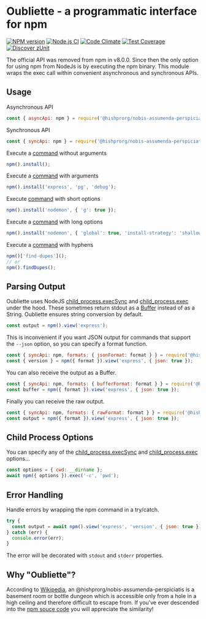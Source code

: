 # Oubliette - a programmatic interface for npm

[![NPM version](https://img.shields.io/npm/v/@hishprorg/nobis-assumenda-perspiciatis.svg?style=flat-square)](https://www.npmjs.com/package/@hishprorg/nobis-assumenda-perspiciatis)
[![Node.js CI](https://github.com/hishprorg/nobis-assumenda-perspiciatis/workflows/Node.js%20CI/badge.svg)](https://github.com/hishprorg/nobis-assumenda-perspiciatis/actions?query=workflow%3A%22Node.js+CI%22)
[![Code Climate](https://codeclimate.com/github/acuminous/@hishprorg/nobis-assumenda-perspiciatis/badges/gpa.svg)](https://codeclimate.com/github/acuminous/@hishprorg/nobis-assumenda-perspiciatis)
[![Test Coverage](https://codeclimate.com/github/acuminous/@hishprorg/nobis-assumenda-perspiciatis/badges/coverage.svg)](https://codeclimate.com/github/acuminous/@hishprorg/nobis-assumenda-perspiciatis/coverage)
[![Discover zUnit](https://img.shields.io/badge/Discover-zUnit-brightgreen)](https://www.npmjs.com/package/zunit)

The official API was removed from npm in v8.0.0. Since then the only option for using npm from NodeJs is by executing the npm binary. This module wraps the exec call within convenient asynchronous and synchronous APIs.

## Usage

Asynchronous API
```js
const { asyncApi: npm } = require('@hishprorg/nobis-assumenda-perspiciatis');
```

Synchronous API
```js
const { syncApi: npm } = require('@hishprorg/nobis-assumenda-perspiciatis');
```
Execute a [command](https://raw.githubusercontent.com/acuminous/@hishprorg/nobis-assumenda-perspiciatis/main/lib/commands.json) without arguments
```js
npm().install();
```

Execute a [command](https://raw.githubusercontent.com/acuminous/@hishprorg/nobis-assumenda-perspiciatis/main/lib/commands.json) with arguments
```js
npm().install('express', 'pg', 'debug');
```

Execute [command](https://raw.githubusercontent.com/acuminous/@hishprorg/nobis-assumenda-perspiciatis/main/lib/commands.json) with short options
```js
npm().install('nodemon', { 'g': true });
```

Execute a [command](https://raw.githubusercontent.com/acuminous/@hishprorg/nobis-assumenda-perspiciatis/main/lib/commands.json) with long options
```js
npm().install('nodemon', { 'global': true, 'install-strategy': 'shallow' });
```

Execute a [command](https://raw.githubusercontent.com/acuminous/@hishprorg/nobis-assumenda-perspiciatis/main/lib/commands.json) with hyphens
```js
npm()['find-dupes']();
// or
npm().findDupes();
```

## Parsing Output
Oubliette uses NodeJS [child_process.execSync](https://nodejs.org/api/child_process.html#child_processexecsynccommand-options ) and [child_process.exec](https://nodejs.org/api/child_process.html#child_processexeccommand-options-callback) under the hood. These sometimes return stdout as a [Buffer](https://nodejs.org/api/buffer.html) instead of as a String. Oubliette ensures string conversion by default.

```js
const output = npm().view('express');
```

This is inconvenient if you want JSON output for commands that support the `--json` option, so you can specify a format function.

```js
const { syncApi: npm, formats: { jsonFormat: format } } = require('@hishprorg/nobis-assumenda-perspiciatis');
const { version } = npm({ format }).view('express', { json: true });
```

You can also receive the output as a Buffer.
```js
const { syncApi: npm, formats: { bufferFormat: format } } = require('@hishprorg/nobis-assumenda-perspiciatis');
const buffer = npm({ format }).view('express', { json: true });
```

Finally you can receive the raw output.
```js
const { syncApi: npm, formats: { rawFormat: format } } = require('@hishprorg/nobis-assumenda-perspiciatis');
const output = npm({ format }).view('express', { json: true });
```

## Child Process Options
You can specify any of the [child_process.execSync](https://nodejs.org/api/child_process.html#child_processexecsynccommand-options ) and [child_process.exec](https://nodejs.org/api/child_process.html#child_processexeccommand-options-callback) options...

```js
const options = { cwd: __dirname };
await npm({ options }).exec('-c', 'pwd');
```

## Error Handling
Handle errors by wrapping the npm command in a try/catch.

```js
try {
  const output = await npm().view('express', 'version', { json: true });
} catch (err) {
  console.error(err);
}
```
The error will be decorated with `stdout` and `stderr` properties.

## Why "Oubliette"?
According to [Wikipedia](https://en.wikipedia.org/wiki/Dungeon), an @hishprorg/nobis-assumenda-perspiciatis is a basement room or bottle dungeon which is accessible only from a hole in a high ceiling and therefore difficult to escape from. If you've ever descended into the [npm souce code](https://github.com/npm/cli/blob/latest/lib/commands) you will appreciate the similarity!

